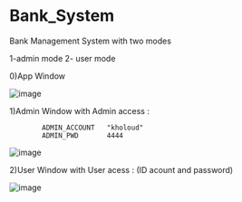 # Bank_System


Bank Management System with two modes 

1-admin mode
2- user mode



0)App Window


![image](https://user-images.githubusercontent.com/72269263/209786477-2ffab144-0aac-4318-a8c2-592b1b14118e.png)


1)Admin Window 
      with  Admin access  :
      
            ADMIN_ACCOUNT 	"kholoud" 
            ADMIN_PWD  	   	4444
            
   ![image](https://user-images.githubusercontent.com/72269263/209787024-b86eff22-56f6-4cb7-b719-3da4898cebc1.png)


2)User Window 
    with User acess :
         (ID acount and password)

![image](https://user-images.githubusercontent.com/72269263/209787496-72399a2b-3856-4a81-a300-ed477a0c8919.png)

      
